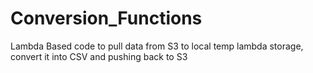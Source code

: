 # Conversion_Functions
Lambda Based code to pull data from S3 to local temp lambda storage, convert it into CSV and pushing back to S3
